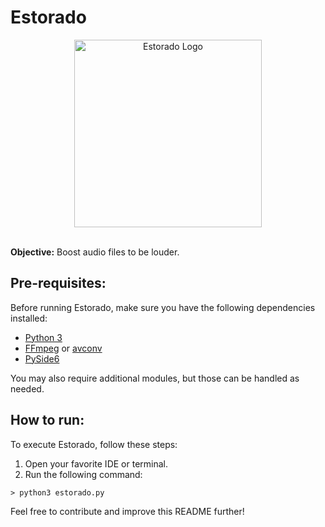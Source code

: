 # Estorado



  <div style="text-align: center;">
    <img src="https://i.imgur.com/mCmFjMb.jpeg" alt="Estorado Logo" width="300"/>
  </div>
  <br/>




**Objective:** Boost audio files to be louder.

## Pre-requisites:

Before running Estorado, make sure you have the following dependencies installed:

- [Python 3](https://www.python.org/)
- [FFmpeg](https://ffmpeg.org/) or [avconv](https://www.npmjs.com/package/avconv)
- [PySide6](https://pypi.org/project/PySide6/)

You may also require additional modules, but those can be handled as needed.

## How to run:

To execute Estorado, follow these steps:

1. Open your favorite IDE or terminal.
2. Run the following command:
```
> python3 estorado.py
```

Feel free to contribute and improve this README further!


